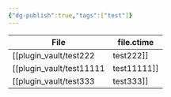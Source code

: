 ```yaml
---
{"dg-publish":true,"tags":["test"]}
---
```


| File                                     | file.ctime               |
| ---------------------------------------- | ------------------------ |
| [[plugin_vault/test222|test222]]     | 2:56 PM - March 11, 2024 |
| [[plugin_vault/test11111|test11111]] | 2:50 PM - March 11, 2024 |
| [[plugin_vault/test333|test333]]     | 3:52 PM - March 15, 2024 |


